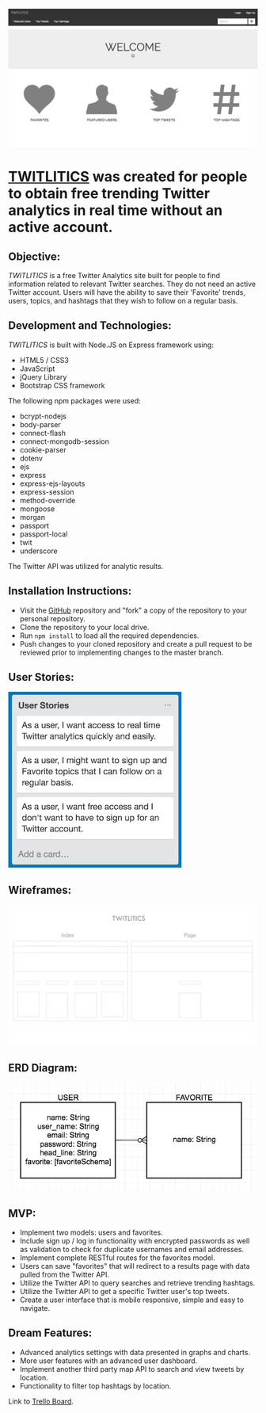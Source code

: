 ![](public/images/twitlitics.png)

# <a href="https://quiet-ravine-38648.herokuapp.com/">TWITLITICS</a> was created for people to obtain free trending Twitter analytics in real time without an active account.
 
## Objective:

<i>TWITLITICS</i> is a free Twitter Analytics site built for people to find information related to relevant Twitter searches. They do not need an active Twitter account. Users will have the ability to save their 'Favorite' trends, users, topics, and hashtags that they wish to follow on a regular basis.

## Development and Technologies:

<i>TWITLITICS</i> is built with Node.JS on Express framework using:

- HTML5 / CSS3
- JavaScript
- jQuery Library
- Bootstrap CSS framework

The following npm packages were used:

- bcrypt-nodejs
- body-parser
- connect-flash
- connect-mongodb-session
- cookie-parser
- dotenv
- ejs
- express
- express-ejs-layouts
- express-session
- method-override
- mongoose
- morgan
- passport
- passport-local
- twit
- underscore

The Twitter API was utilized for analytic results.

## Installation Instructions:
- Visit the <a href="">GitHub</a> repository and "fork" a copy of the repository to your personal repository.
- Clone the repository to your local drive. 
- Run `npm install` to load all the required dependencies. 
- Push changes to your cloned repository and create a pull request to be reviewed prior to implementing changes to the master branch. 


## User Stories:
![](public/images/user-stories.png)


## Wireframes:
![](public/images/wireframes.png)

## ERD Diagram:
![](public/images/erd-diagram.png)

## MVP:
- Implement two models: users and favorites.
- Include sign up / log in functionality with encrypted passwords as well as validation to check for duplicate usernames and email addresses.
- Implement complete RESTful routes for the favorites model.
- Users can save "favorites" that will redirect to a results page with data pulled from the Twitter API.
- Utilize the Twitter API to query searches and retrieve trending hashtags.
- Utilize the Twitter API to get a specific Twitter user's top tweets.
- Create a user interface that is mobile responsive, simple and easy to navigate.

## Dream Features:
- Advanced analytics settings with data presented in graphs and charts. 
- More user features with an advanced user dashboard. 
- Implement another third party map API to search and view tweets by location. 
- Functionality to filter top hashtags by location. 

Link to <a href="https://trello.com/b/PNYmw6me/to-dos">Trello Board</a>.